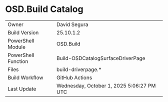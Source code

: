 ﻿# OSD.Build Catalog

| | |
|-|-|
| Owner | David Segura |
| Build Version | 25.10.1.2 |
| PowerShell Module | OSD.Build |
| PowerShell Function | Build-OSDCatalogSurfaceDriverPage |
| Files | build-driverpage.* |
| Build Workflow | GitHub Actions |
| Last Update | Wednesday, October 1, 2025 5:06:27 PM UTC |
